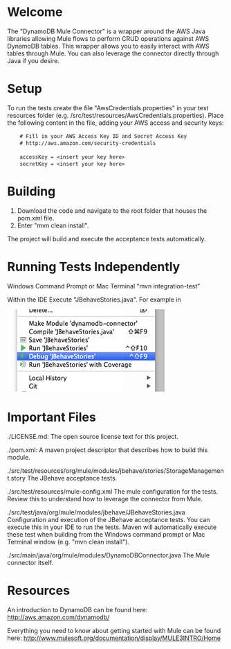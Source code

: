 
Welcome
=======
The "DynamoDB Mule Connector" is a wrapper around the AWS Java libraries allowing Mule flows to perform CRUD operations
against AWS DynamoDB tables.  This wrapper allows you to easily interact with AWS tables through Mule.  You can also
leverage the connector directly through Java if you desire.


Setup
=====

To run the tests create the file "AwsCredentials.properties" in your test resources folder
(e.g. /src/test/resources/AwsCredentials.properties).  Place the following content in the file, adding your
AWS access and security keys:


        # Fill in your AWS Access Key ID and Secret Access Key
        # http://aws.amazon.com/security-credentials

        accessKey = <insert your key here>
        secretKey = <insert your key here>

Building
========
1. Download the code and navigate to the root folder that houses the pom.xml file.
2. Enter "mvn clean install".

The project will build and execute the acceptance tests automatically.


Running Tests Independently
===========================
Windows Command Prompt or Mac Terminal
"mvn integration-test”

Within the IDE
Execute "JBehaveStories.java".  For example in

![Alt text](/readme_images/Execute_Stories_In_Intellij.png "Optional title")


Important Files
===============

./LICENSE.md:
The open source license text for this project.

./pom.xml:
A maven project descriptor that describes how to build this module.

./src/test/resources/org/mule/modules/jbehave/stories/StorageManagement.story
The JBehave acceptance tests.

./src/test/resources/mule-config.xml
The mule configuration for the tests.  Review this to understand how to leverage the connector from Mule.

./src/test/java/org/mule/modules/jbehave/JBehaveStories.java
Configuration and execution of the JBehave acceptance tests.  You can execute this in your IDE to run the tests.
Maven will automatically execute these test when building from the Windows command prompt or Mac Terminal window
(e.g. "mvn clean install").

./src/main/java/org/mule/modules/DynamoDBConnector.java
The Mule connector itself.



Resources
=========

An introduction to DynamoDB can be found here:
http://aws.amazon.com/dynamodb/

Everything you need to know about getting started with Mule can be found here:
http://www.mulesoft.org/documentation/display/MULE3INTRO/Home

